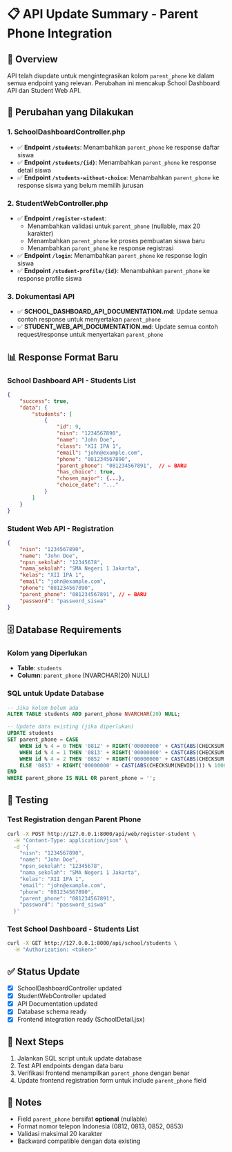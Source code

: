 # 📋 API Update Summary - Parent Phone Integration

## 🎯 Overview

API telah diupdate untuk mengintegrasikan kolom `parent_phone` ke dalam semua endpoint yang relevan. Perubahan ini mencakup School Dashboard API dan Student Web API.

## 🔄 Perubahan yang Dilakukan

### 1. **SchoolDashboardController.php**

-   ✅ **Endpoint `/students`**: Menambahkan `parent_phone` ke response daftar siswa
-   ✅ **Endpoint `/students/{id}`**: Menambahkan `parent_phone` ke response detail siswa
-   ✅ **Endpoint `/students-without-choice`**: Menambahkan `parent_phone` ke response siswa yang belum memilih jurusan

### 2. **StudentWebController.php**

-   ✅ **Endpoint `/register-student`**:
    -   Menambahkan validasi untuk `parent_phone` (nullable, max 20 karakter)
    -   Menambahkan `parent_phone` ke proses pembuatan siswa baru
    -   Menambahkan `parent_phone` ke response registrasi
-   ✅ **Endpoint `/login`**: Menambahkan `parent_phone` ke response login siswa
-   ✅ **Endpoint `/student-profile/{id}`**: Menambahkan `parent_phone` ke response profile siswa

### 3. **Dokumentasi API**

-   ✅ **SCHOOL_DASHBOARD_API_DOCUMENTATION.md**: Update semua contoh response untuk menyertakan `parent_phone`
-   ✅ **STUDENT_WEB_API_DOCUMENTATION.md**: Update semua contoh request/response untuk menyertakan `parent_phone`

## 📊 Response Format Baru

### School Dashboard API - Students List

```json
{
    "success": true,
    "data": {
        "students": [
            {
                "id": 9,
                "nisn": "1234567890",
                "name": "John Doe",
                "class": "XII IPA 1",
                "email": "john@example.com",
                "phone": "081234567890",
                "parent_phone": "081234567891",  // ← BARU
                "has_choice": true,
                "chosen_major": {...},
                "choice_date": "..."
            }
        ]
    }
}
```

### Student Web API - Registration

```json
{
    "nisn": "1234567890",
    "name": "John Doe",
    "npsn_sekolah": "12345678",
    "nama_sekolah": "SMA Negeri 1 Jakarta",
    "kelas": "XII IPA 1",
    "email": "john@example.com",
    "phone": "081234567890",
    "parent_phone": "081234567891", // ← BARU
    "password": "password_siswa"
}
```

## 🗄️ Database Requirements

### Kolom yang Diperlukan

-   **Table**: `students`
-   **Column**: `parent_phone` (NVARCHAR(20) NULL)

### SQL untuk Update Database

```sql
-- Jika kolom belum ada
ALTER TABLE students ADD parent_phone NVARCHAR(20) NULL;

-- Update data existing (jika diperlukan)
UPDATE students
SET parent_phone = CASE
    WHEN id % 4 = 0 THEN '0812' + RIGHT('00000000' + CAST(ABS(CHECKSUM(NEWID())) % 100000000 AS VARCHAR), 8)
    WHEN id % 4 = 1 THEN '0813' + RIGHT('00000000' + CAST(ABS(CHECKSUM(NEWID())) % 100000000 AS VARCHAR), 8)
    WHEN id % 4 = 2 THEN '0852' + RIGHT('00000000' + CAST(ABS(CHECKSUM(NEWID())) % 100000000 AS VARCHAR), 8)
    ELSE '0853' + RIGHT('00000000' + CAST(ABS(CHECKSUM(NEWID())) % 100000000 AS VARCHAR), 8)
END
WHERE parent_phone IS NULL OR parent_phone = '';
```

## 🧪 Testing

### Test Registration dengan Parent Phone

```bash
curl -X POST http://127.0.0.1:8000/api/web/register-student \
  -H "Content-Type: application/json" \
  -d '{
    "nisn": "1234567890",
    "name": "John Doe",
    "npsn_sekolah": "12345678",
    "nama_sekolah": "SMA Negeri 1 Jakarta",
    "kelas": "XII IPA 1",
    "email": "john@example.com",
    "phone": "081234567890",
    "parent_phone": "081234567891",
    "password": "password_siswa"
  }'
```

### Test School Dashboard - Students List

```bash
curl -X GET http://127.0.0.1:8000/api/school/students \
  -H "Authorization: <token>"
```

## ✅ Status Update

-   [x] SchoolDashboardController updated
-   [x] StudentWebController updated
-   [x] API Documentation updated
-   [x] Database schema ready
-   [x] Frontend integration ready (SchoolDetail.jsx)

## 🚀 Next Steps

1. Jalankan SQL script untuk update database
2. Test API endpoints dengan data baru
3. Verifikasi frontend menampilkan `parent_phone` dengan benar
4. Update frontend registration form untuk include `parent_phone` field

## 📝 Notes

-   Field `parent_phone` bersifat **optional** (nullable)
-   Format nomor telepon Indonesia (0812, 0813, 0852, 0853)
-   Validasi maksimal 20 karakter
-   Backward compatible dengan data existing
